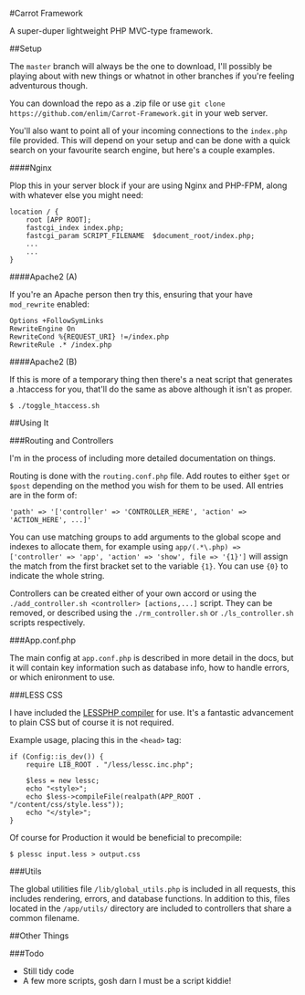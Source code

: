 #Carrot Framework

A super-duper lightweight PHP MVC-type framework.

##Setup

The `master` branch will always be the one to download, I'll possibly be playing about with new things or whatnot in other branches if you're feeling adventurous though.

You can download the repo as a .zip file or use `git clone https://github.com/enlim/Carrot-Framework.git` in your web server.

You'll also want to point all of your incoming connections to the `index.php` file provided. This will depend on your setup and can be done with a quick search on your favourite search engine, but here's a couple examples.

####Nginx

Plop this in your server block if your are using Nginx and PHP-FPM, along with whatever else you might need:

```
location / {
    root [APP ROOT];
    fastcgi_index index.php;
    fastcgi_param SCRIPT_FILENAME  $document_root/index.php;
    ...
    ...
}
```

####Apache2 (A)

If you're an Apache person then try this, ensuring that your have `mod_rewrite` enabled:

```
Options +FollowSymLinks
RewriteEngine On
RewriteCond %{REQUEST_URI} !=/index.php
RewriteRule .* /index.php

```

####Apache2 (B)

If this is more of a temporary thing then there's a neat script that generates a .htaccess for you, that'll do the same as above although it isn't as proper.

```
$ ./toggle_htaccess.sh
```

##Using It

###Routing and Controllers

I'm in the process of including more detailed documentation on things.

Routing is done with the `routing.conf.php` file. Add routes to either `$get` or `$post` depending on the method you wish for them to be used. All entries are in the form of:

`'path' => '['controller' => 'CONTROLLER_HERE', 'action' => 'ACTION_HERE', ...]'`

You can use matching groups to add arguments to the global scope and indexes to allocate them, for example using `app/(.*\.php) => ['controller' => 'app', 'action' => 'show', file => '{1}']` will assign the match from the first bracket set to the variable `{1}`. You can use `{0}` to indicate the whole string.

Controllers can be created either of your own accord or using the `./add_controller.sh <controller> [actions,...]` script. They can be removed, or described using the `./rm_controller.sh` or `./ls_controller.sh` scripts respectively.

###App.conf.php

The main config at `app.conf.php` is described in more detail in the docs, but it will contain key information such as database info, how to handle errors, or which enironment to use. 

###LESS CSS

I have included the [LESSPHP compiler](http://leafo.net/lessphp/) for use. It's a fantastic advancement to plain CSS but of course it is not required. 

Example usage, placing this in the `<head>` tag:

```
if (Config::is_dev()) {
	require LIB_ROOT . "/less/lessc.inc.php";

	$less = new lessc;
	echo "<style>";
	echo $less->compileFile(realpath(APP_ROOT . "/content/css/style.less"));
	echo "</style>";
}
```

Of course for Production it would be beneficial to precompile:

```
$ plessc input.less > output.css
```

###Utils

The global utilities file `/lib/global_utils.php` is included in all requests, this includes rendering, errors, and database functions. In addition to this, files located in the `/app/utils/` directory are included to controllers that share a common filename.

##Other Things

###Todo

* Still tidy code
* A few more scripts, gosh darn I must be a script kiddie!